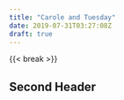 ```yaml
---
title: "Carole and Tuesday"
date: 2019-07-31T03:27:08Z
draft: true
---
```



{{< break >}}
## Second Header
